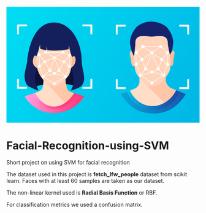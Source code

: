 ![pic](https://raw.githubusercontent.com/Aviator16/Facial-Recognition-using-SVM/main/facial-recognition-3.jpg)

# Facial-Recognition-using-SVM
Short project on using SVM for facial recognition

The dataset used in this project is **fetch_lfw_people** dataset from scikit learn. Faces with at least 60 samples are taken as our dataset.

The non-linear kernel used is **Radial Basis Function** or RBF.

For classification metrics we used a confusion matrix.
